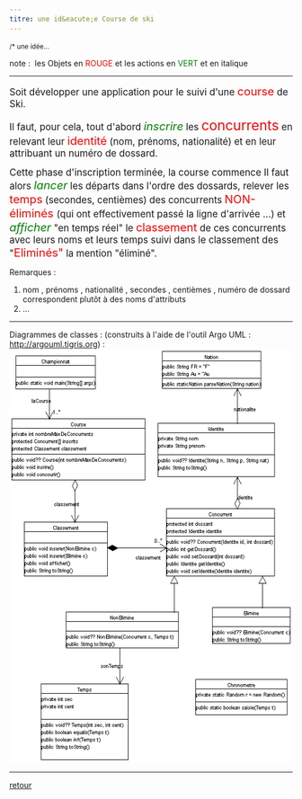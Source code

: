```yaml
---
titre: une id&eacute;e Course de ski
---
```


<SMALL>/* une id&eacute;e... &nbsp;</SMALL>

note : &nbsp;les Objets en <font ColOR="#ff0000">ROUGE</font> et les actions
en <font ColOR="#008000">VERT</font> et en italique<BR>
  <hr>

<big>Soit d&eacute;velopper une application pour le suivi d'une
<font color="#ff0000"><big>course</big></font> de Ski. </big>

<big>Il faut, pour cela, tout d'abord
<font ColOR="#008000"><big><i>inscrire</i></big></font> les
<font ColOR="#ff0000"><big><big>concurrents</big></big></font> en relevant
leur <font ColOR="#ff0000"><big>identit&eacute;</big></font> (nom, pr&eacute;noms,
nationalit&eacute;) et en leur attribuant un num&eacute;ro de dossard. </big>

<big>Cette phase d'inscription termin&eacute;e, la course commence
Il faut alors <font ColOR="#008000"><big><I>lancer</I></big></font> les
d&eacute;parts dans l'ordre des dossards, relever les
<font ColOR="#ff0000"><big>temps</big></font> (secondes, centi&egrave;mes)
des concurrents <font ColOR="#ff0000"><big>NON-&eacute;limin&eacute;s
</big></font>(qui ont effectivement pass&eacute; la ligne d'arriv&eacute;e
...) et <font ColOR="#008000"><big><I>afficher</I></big></font> "en temps
r&eacute;el" le <font ColOR="#ff0000"><big>classement</big></font> de ces
concurrents avec leurs noms et leurs temps suivi dans le classement des
"<font ColOR="#ff0000"><big>Elimin&eacute;s"</big></font> la mention
"&eacute;limin&eacute;".</big>


Remarques :
<ol>
  <li>
    nom , pr&eacute;noms , nationalit&eacute; , secondes , centi&egrave;mes ,
    num&eacute;ro de dossard correspondent plut&ocirc;t &agrave; des noms d'attributs
  <li>
    ...
</ol>

  <hr>
Diagrammes de classes : (construits &agrave; l'aide de l'outil Argo UML :
<a HREF="http://argouml.tigris.org">http://argouml.tigris.org</A>) :

<img SRC="courseSki.gif" WIDTH="542" HEIGHT="736">

<hr />

[retour](.)

